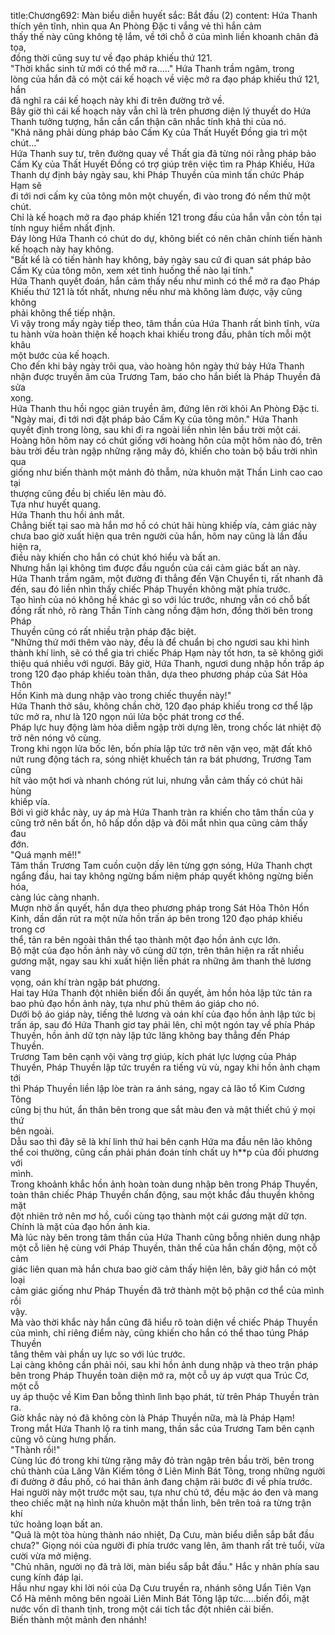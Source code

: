 title:Chương692: Màn biểu diễn huyết sắc: Bắt đầu (2)
content:
Hứa Thanh thích yên tĩnh, nhìn qua An Phòng Đặc ti vắng vẻ thì hắn cảm<br>thấy thế này cũng không tệ lắm, về tới chỗ ở của mình liền khoanh chân đả tọa,<br>đồng thời cũng suy tư về đạo pháp khiếu thứ 121.<br>"Thời khắc sinh tử mới có thể mở ra....." Hứa Thanh trầm ngâm, trong<br>lòng của hắn đã có một cái kế hoạch về việc mở ra đạo pháp khiếu thứ 121, hắn<br>đã nghĩ ra cái kế hoạch này khi đi trên đường trở về.<br>Bây giờ thì cái kế hoạch này vẫn chỉ là trên phương diện lý thuyết do Hứa<br>Thanh tưởng tượng, hắn cần cẩn thận cân nhắc tính khả thi của nó.<br>"Khả năng phải dùng pháp bảo Cấm Kỵ của Thất Huyết Đồng gia trì một<br>chút..."<br>Hứa Thanh suy tư, trên đường quay về Thất gia đã từng nói rằng pháp bảo<br>Cấm Kỵ của Thất Huyết Đồng có trợ giúp trên việc tìm ra Pháp Khiếu, Hứa<br>Thanh dự định bảy ngày sau, khi Pháp Thuyền của mình tấn chức Pháp Hạm sẽ<br>đi tới nơi cấm kỵ của tông môn một chuyến, đi vào trong đó nếm thử một chút.<br>Chỉ là kế hoạch mở ra đạo pháp khiến 121 trong đầu của hắn vẫn còn tồn tại<br>tính nguy hiểm nhất định.<br>Đáy lòng Hứa Thanh có chút do dự, không biết có nên chân chính tiến hành<br>kế hoạch này hay không.<br>"Bất kể là có tiến hành hay không, bảy ngày sau cứ đi quan sát pháp bảo<br>Cấm Kỵ của tông môn, xem xét tình huống thế nào lại tính."<br>Hứa Thanh quyết đoán, hắn cảm thấy nếu như mình có thể mở ra đạo Pháp<br>Khiếu thứ 121 là tốt nhất, nhưng nếu như mà không làm được, vậy cũng không<br>phải không thể tiếp nhận.<br>Vì vậy trong mấy ngày tiếp theo, tâm thần của Hứa Thanh rất bình tĩnh, vừa<br>tu hành vừa hoàn thiện kế hoạch khai khiếu trong đầu, phân tích mỗi một khâu<br>một bước của kế hoạch.<br>Cho đến khi bảy ngày trôi qua, vào hoàng hôn ngày thứ bảy Hứa Thanh<br>nhận được truyền âm của Trương Tam, báo cho hắn biết là Pháp Thuyền đã sửa<br>xong.<br>Hứa Thanh thu hồi ngọc giản truyền âm, đứng lên rời khỏi An Phòng Đặc ti.<br>"Ngày mai, đi tới nơi đặt pháp bảo Cấm Kỵ của tông môn." Hứa Thanh<br>quyết định trong lòng, sau khi đi ra ngoài liền nhìn lên bầu trời một cái.<br>Hoàng hôn hôm nay có chút giống với hoàng hôn của một hôm nào đó, trên<br>bàu trời đều tràn ngập những rặng mây đỏ, khiến cho toàn bộ bầu trời nhìn qua<br>giống như biến thành một mảnh đỏ thẫm, nửa khuôn mặt Thần Linh cao cao tại<br>thượng cũng đều bị chiếu lên màu đỏ.<br>Tựa như huyết quang.<br>Hứa Thanh thu hồi ánh mắt.<br>Chẳng biết tại sao mà hắn mơ hồ có chút hãi hùng khiếp vía, cảm giác này<br>chưa bao giờ xuất hiện qua trên người của hắn, hôm nay cũng là lần đầu hiện ra,<br>điều này khiến cho hắn có chút khó hiểu và bất an.<br>Nhưng hắn lại không tìm được đầu nguồn của cái cảm giác bất an này.<br>Hứa Thanh trầm ngâm, một đường đi thẳng đến Vận Chuyển ti, rất nhanh đã<br>đến, sau đó liền nhìn thấy chiếc Pháp Thuyền không mặt phía trước.<br>Tạo hình của nó không hề khác gì so với lúc trước, nhưng vẫn có chỗ bất<br>đồng rất nhỏ, rõ ràng Thần Tính càng nồng đậm hơn, đồng thời bên trong Pháp<br>Thuyền cũng có rất nhiều trận pháp đặc biệt.<br>"Những thứ mới thêm vào này, đều là để chuẩn bị cho ngươi sau khi hình<br>thành khí linh, sẽ có thể gia trì chiếc Pháp Hạm này tốt hơn, ta sẽ không giới<br>thiệu quá nhiều với ngươi. Bây giờ, Hứa Thanh, ngươi dung nhập hồn trấp áp<br>trong 120 đạo pháp khiếu toàn thân, dựa theo phương pháp của Sát Hỏa Thôn<br>Hồn Kinh mà dung nhập vào trong chiếc thuyền này!"<br>Hứa Thanh thở sâu, không chần chờ, 120 đạo pháp khiếu trong cơ thể lập<br>tức mở ra, như là 120 ngọn núi lửa bộc phát trong cơ thể.<br>Pháp lực huy động làm hỏa diễm ngập trời dựng lên, trong chốc lát nhiệt độ<br>trở nên nóng vô cùng.<br>Trong khi ngọn lửa bốc lên, bốn phía lập tức trở nên vặn vẹo, mặt đất khô<br>nứt rung động tách ra, sóng nhiệt khuếch tán ra bát phương, Trương Tam cũng<br>hít vào một hơi và nhanh chóng rút lui, nhưng vẫn cảm thấy có chút hãi hùng<br>khiếp vía.<br>Bởi vì giờ khắc này, uy áp mà Hứa Thanh tràn ra khiến cho tâm thần của y<br>cũng trở nên bất ổn, hô hấp dồn dập và đôi mắt nhìn qua cũng cảm thấy đau<br>đớn.<br>"Quá mạnh mẽ!!"<br>Tâm thần Trương Tam cuồn cuộn dấy lên từng gợn sóng, Hứa Thanh chợt<br>ngẩng đầu, hai tay không ngừng bấm niệm pháp quyết không ngừng biến hóa,<br>càng lúc càng nhanh.<br>Mượn nhờ ấn quyết, hắn dựa theo phương pháp trong Sát Hỏa Thôn Hồn<br>Kinh, dần dần rút ra một nửa hồn trấn áp bên trong 120 đạo pháp khiếu trong cơ<br>thể, tản ra bên ngoài thân thể tạo thành một đạo hồn ảnh cực lớn.<br>Bộ mặt của đạo hồn ảnh này vô cùng dữ tợn, trên thân hiện ra rất nhiều<br>gương mặt, ngay sau khi xuất hiện liền phát ra những âm thanh thê lương vang<br>vọng, oán khí tràn ngập bát phương.<br>Hai tay Hứa Thanh đột nhiên biến đổi ấn quyết, ảm hồn hỏa lập tức tản ra<br>bao phủ đạo hồn ảnh này, tựa như phủ thêm áo giáp cho nó.<br>Dưới bộ áo giáp này, tiếng thê lương và oán khí của đạo hồn ảnh lập tức bị<br>trấn áp, sau đó Hứa Thanh giơ tay phải lên, chỉ một ngón tay về phía Pháp<br>Thuyền, hồn ảnh dữ tợn này lập tức lăng không bay thẳng đến Pháp Thuyền.<br>Trương Tam bên cạnh vội vàng trợ giúp, kích phát lực lượng của Pháp<br>Thuyền, Pháp Thuyền lập tức truyền ra tiếng vù vù, ngay khi hồn ảnh chạm tới<br>thì Pháp Thuyền liền lập lòe tràn ra ánh sáng, ngay cả lão tổ Kim Cương Tông<br>cũng bị thu hút, ẩn thân bên trong que sắt màu đen và mật thiết chú ý mọi thứ<br>bên ngoài.<br>Dẫu sao thì đây sẽ là khí linh thứ hai bên cạnh Hứa ma đầu nên lão không<br>thể coi thường, cũng cần phải phán đoán tính chất uy h**p của đối phương với<br>mình.<br>Trong khoảnh khắc hồn ảnh hoàn toàn dung nhập bên trong Pháp Thuyền,<br>toàn thân chiếc Pháp Thuyền chấn động, sau một khắc đầu thuyền không mặt<br>đột nhiên trở nên mơ hồ, cuối cùng tạo thành một cái gương mặt dữ tợn.<br>Chính là mặt của đạo hồn ảnh kia.<br>Mà lúc này bên trong tâm thần của Hứa Thanh cũng bỗng nhiên dung nhập<br>một cỗ liên hệ cùng với Pháp Thuyền, thân thể của hắn chấn động, một cỗ cảm<br>giác liên quan mà hắn chưa bao giờ cảm thấy hiện lên, bây giờ hắn có một loại<br>cảm giác giống như Pháp Thuyền đã trở thành một bộ phận cơ thể của mình rồi<br>vậy.<br>Mà vào thời khắc này hắn cũng đã hiểu rõ toàn diện về chiếc Pháp Thuyền<br>của mình, chỉ riêng điểm này, cũng khiến cho hắn có thể thao túng Pháp Thuyền<br>tăng thêm vài phần uy lực so với lúc trước.<br>Lại càng không cần phải nói, sau khi hồn ảnh dung nhập và theo trận pháp<br>bên trong Pháp Thuyền toàn diện mở ra, một cỗ uy áp vượt qua Trúc Cơ, một cỗ<br>uy áp thuộc về Kim Đan bỗng thình lình bạo phát, từ trên Pháp Thuyền tràn ra.<br>Giờ khắc này nó đã không còn là Pháp Thuyền nữa, mà là Pháp Hạm!<br>Trong mắt Hứa Thanh lộ ra tinh mang, thần sắc của Trương Tam bên cạnh<br>cũng vô cùng hưng phấn.<br>"Thành rồi!"<br>Cùng lúc đó trong khi từng rặng mây đỏ tràn ngập trên bầu trời, bên trong<br>chủ thành của Lăng Vân Kiếm tông ở Liên Minh Bát Tông, trong những người<br>đi đường ở đầu phố, có hai thân ảnh đang chậm rãi bước đi về phía trước.<br>Hai người này một trước một sau, tựa như chủ tớ, đều mặc áo đen và mang<br>theo chiếc mặt nạ hình nửa khuôn mặt thần linh, bên trên toả ra từng trận khí<br>tức hoảng loạn bất an.<br>"Quả là một tòa hùng thành náo nhiệt, Dạ Cưu, màn biểu diễn sắp bắt đầu<br>chưa?" Giọng nói của người đi phía trước vang lên, âm thanh rất trẻ tuổi, vừa<br>cười vừa mở miệng.<br>"Chủ nhân, người nọ đã trả lời, màn biểu sắp bắt đầu." Hắc y nhân phía sau<br>cung kính đáp lại.<br>Hầu như ngay khi lời nói của Dạ Cưu truyền ra, nhánh sông Uẩn Tiên Vạn<br>Cổ Hà mênh mông bên ngoài Liên Minh Bát Tông lập tức.....biến đổi, mặt<br>nước vốn dĩ thanh tịnh, trong một cái tích tắc đột nhiên cải biến.<br>Biến thành một mảnh đen nhánh!